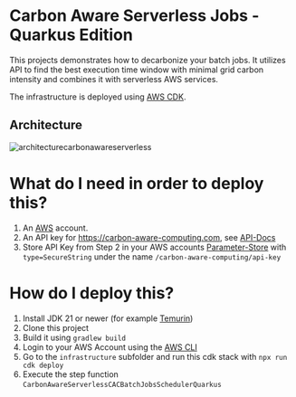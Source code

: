 # Carbon Aware Serverless Jobs - Quarkus Edition

This projects demonstrates how to decarbonize your batch jobs.
It utilizes API to find the best execution time window with minimal grid carbon intensity and combines it with serverless AWS services.

The infrastructure is deployed using [AWS CDK](https://aws.amazon.com/cdk/).

## Architecture

![architecturecarbonawareserverless](https://github.com/WtfJoke/carbon-aware-serverless-jobs/assets/7139697/9e37b43b-3ad2-41da-85bb-0bcdfb4eef47)

# What do I need in order to deploy this?

1. An [AWS](https://aws.amazon.com/account/) account.
2. An API key for https://carbon-aware-computing.com, see [API-Docs](https://forecast.carbon-aware-computing.com/swagger/UI)
3. Store API Key from Step 2 in your AWS accounts [Parameter-Store](https://eu-central-1.console.aws.amazon.com/systems-manager/parameters) with `type=SecureString` under the name `/carbon-aware-computing/api-key`

# How do I deploy this?

1. Install JDK 21 or newer (for example [Temurin](https://adoptium.net/de/temurin/releases/))
2. Clone this project
3. Build it using `gradlew build`
4. Login to your AWS Account using the [AWS CLI](https://aws.amazon.com/cli/)
5. Go to the `infrastructure` subfolder and run this cdk stack with `npx run cdk deploy`
6. Execute the step function `CarbonAwareServerlessCACBatchJobsSchedulerQuarkus`
